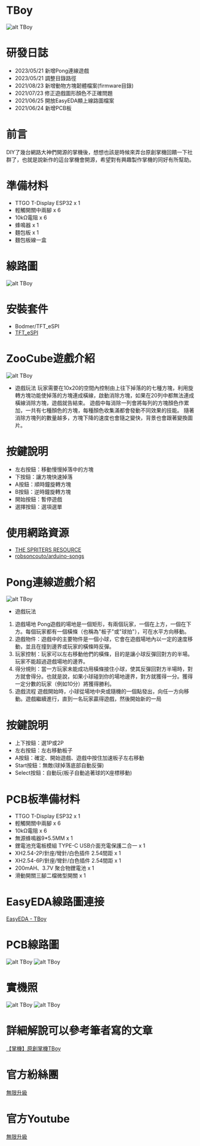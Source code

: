 # TBoy
![alt TBoy](https://github.com/channel2007/TBoy_ZooCube/blob/master/art/TBoy.jpeg "TBoy")

# 研發日誌
* 2023/05/21 新增Pong連線遊戲
* 2023/05/21 調整目錄路徑
* 2021/08/23 新增動物方塊韌體檔案(firmware目錄)
* 2021/07/23 修正遊戲圖形顏色不正確問題
* 2021/06/25 開放EasyEDA顯上線路圖檔案
* 2021/06/24 新增PCB板

# 前言
DIY了幾台網路大神們開源的掌機後，想想也該是時候來弄台原創掌機回饋一下社群了，也就是說新作的這台掌機會開源，希望對有興趣製作掌機的同好有所幫助。

# 準備材料
* TTGO T-Display ESP32 x  1
* 輕觸開關中兩腳 x 6
* 10kΩ電阻 x 6
* 蜂鳴器 x 1
* 麵包板 x 1
* 麵包板線一盒

# 線路圖
![alt TBoy](https://github.com/channel2007/TBoy_ZooCube/blob/master/art/Schematic_TBoy.png "TBoy")

# 安裝套件
* Bodmer/TFT_eSPI
* [TFT_eSPI](https://github.com/Bodmer/TFT_eSPI)

# ZooCube遊戲介紹
![alt TBoy](https://github.com/channel2007/TBoy_ZooCube/blob/master/art/TBoy_Positive.jpg "TBoy")
* 遊戲玩法
玩家需要在10x20的空間內控制由上往下掉落的的七種方塊，利用旋轉方塊功能使掉落的方塊連成橫線，啟動消除方塊，如果在20列中都無法連成橫線消除方塊，遊戲就告結束。
遊戲中每消除一列會將每列的方塊顏色作累加，一共有七種顏色的方塊，每種顏色收集滿都會發動不同效果的技能。
隨著消除方塊列的數量越多，方塊下降的速度也會隨之變快，背景也會跟著變換圖片。

# 按鍵說明
* 左右按鈕：移動慢慢掉落中的方塊
* 下按鈕：讓方塊快速掉落
* A按鈕：順時鐘旋轉方塊
* B按鈕：逆時鐘旋轉方塊
* 開始按鈕：暫停遊戲
* 選擇按鈕：選項選單

# 使用網路資源
* [THE SPRITERS RESOURCE](https://www.spriters-resource.com/)
* [robsoncouto/arduino-songs](https://github.com/robsoncouto/arduino-songs)

# Pong連線遊戲介紹
![alt TBoy](https://github.com/channel2007/TBoy_ZooCube/blob/master/art/IMAG0543.jpg "TBoy")
* 遊戲玩法
1. 遊戲場地 Pong遊戲的場地是一個矩形，有兩個玩家，一個在上方，一個在下方。每個玩家都有一個橫條（也稱為"板子"或"球拍"），可在水平方向移動。
2. 遊戲物件：遊戲中的主要物件是一個小球，它會在遊戲場地內以一定的速度移動，並且在撞到邊界或玩家的橫條時反彈。
3. 玩家控制：玩家可以左右移動他們的橫條，目的是讓小球反彈回對方的半場。玩家不能超過遊戲場地的邊界。
4. 得分規則：當一方玩家未能成功用橫條接住小球，使其反彈回對方半場時，對方就會得分。也就是說，如果小球碰到你的場地邊界，對方就獲得一分。獲得一定分數的玩家（例如10分）將獲得勝利。
5. 遊戲流程 遊戲開始時，小球從場地中央或隨機的一個點發出，向任一方向移動。遊戲繼續進行，直到一名玩家贏得遊戲，然後開始新的一局

# 按鍵說明
* 上下按鈕：選1P或2P
* 左右按鈕：左右移動板子
* A按鈕：確定、開始遊戲、遊戲中按住加速板子左右移動
* Start按鈕：無敵(球掉落底部自動反彈)
* Select按鈕：自動玩(板子自動追著球的X座標移動)

# PCB板準備材料
* TTGO T-Display ESP32 x 1
* 輕觸開關中兩腳 x 6
* 10kΩ電阻 x 6
* 無源蜂鳴器9*5.5MM  x 1
* 鋰電池充電板模組 TYPE-C USB介面充電保護二合一 x 1
* XH2.54-2P/針座/彎針/白色插件 2.54間距 x 1
* XH2.54-6P/針座/彎針/白色插件 2.54間距 x 1
* 200mAH、3.7V 聚合物鋰電池 x 1
* 滑動開關三腳二檔微型開關 x 1

# EasyEDA線路圖連接
[EasyEDA - TBoy](https://oshwlab.com/channel2007/tboy)

# PCB線路圖
![alt TBoy](https://github.com/channel2007/TBoy_ZooCube/blob/master/art/PCB_TBoySheet.jpeg "TBoy")
![alt TBoy](https://github.com/channel2007/TBoy_ZooCube/blob/master/art/PCB_TBoy.jpeg "TBoy")

# 實機照
![alt TBoy](https://github.com/channel2007/TBoy_ZooCube/blob/master/art/TBoy_Positive.jpg "TBoy")
![alt TBoy](https://github.com/channel2007/TBoy_ZooCube/blob/master/art/TBoy_Negative.jpg "TBoy")

# 詳細解說可以參考筆者寫的文章
[【掌機】原創掌機TBoy](https://vocus.cc/article/60bd70f7fd8978000182d0db?fbclid=IwAR3eowbBvcs1HFQSfAkmH9ZDA18dOALh4RtLMgBzNeIG1E7RuylL_PDUpho)

# 官方紛絲團 
[無限升級](https://www.facebook.com/unlimited.upgrade/posts/2840132506240869?notif_id=1617421138749926&notif_t=page_post_reaction&ref=notif)

# 官方Youtube
[無限升級](https://www.youtube.com/channel/UC4reRKznNk1CcjZfxKUdMuw)

